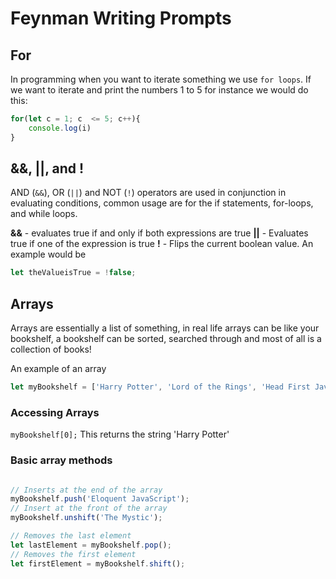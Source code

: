 # Feynman Writing Prompts

## For
In programming when you want to iterate something we use `for loops`. If we want to iterate and print the numbers 1 to 5 for instance we would do this:

```javascript
for(let c = 1; c  <= 5; c++){
	console.log(i)
}
```

## &&, ||, and !

AND (`&&`), OR (`||`) and NOT (`!`) operators are used in conjunction in evaluating conditions, common usage are for the if statements, for-loops, and while loops.

**&&** - evaluates true if and only if both expressions are true
**||** - Evaluates true if one of the expression is true
**!** - Flips the current boolean value. An example would be

```javascript
let theValueisTrue = !false;
```

## Arrays

Arrays are essentially a list of something, in real life arrays can be like your bookshelf, a bookshelf can be sorted, searched through and most of all is a collection of books!

An example of an array

```javascript
let myBookshelf = ['Harry Potter', 'Lord of the Rings', 'Head First Java', 'Head First Design Patterns'];
```

### Accessing Arrays

`myBookshelf[0];` This returns the string 'Harry Potter' 

### Basic array methods
```javascript

// Inserts at the end of the array
myBookshelf.push('Eloquent JavaScript');
// Insert at the front of the array
myBookshelf.unshift('The Mystic');

// Removes the last element
let lastElement = myBookshelf.pop();
// Removes the first element
let firstElement = myBookshelf.shift();
```